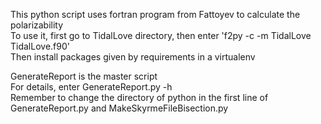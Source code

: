 This python script uses fortran program from Fattoyev to calculate the polarizability </br>
To use it, first go to TidalLove directory, then enter 'f2py -c -m TidalLove TidalLove.f90' </br>
Then install packages given by requirements in a virtualenv </br>

GenerateReport is the master script </br>
For details, enter GenerateReport.py -h </br>
Remember to change the directory of python in the first line of GenerateReport.py and MakeSkyrmeFileBisection.py </br>
